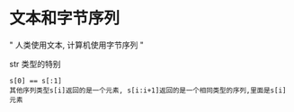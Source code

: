 # 文本和字节序列

" 人类使用文本, 计算机使用字节序列 "

str 类型的特别

```
s[0] == s[:1]
其他序列类型s[i]返回的是一个元素, s[i:i+1]返回的是一个相同类型的序列,里面是s[i]元素
```

